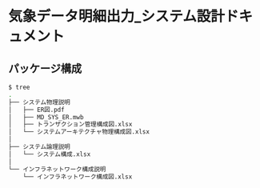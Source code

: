 # 気象データ明細出力_システム設計ドキュメント

## パッケージ構成

```bash
$ tree
.
├── システム物理説明
│   ├── ER図.pdf
│   ├── MD_SYS_ER.mwb
│   ├── トランザクション管理構成図.xlsx
│   └── システムアーキテクチャ物理構成図.xlsx
│
├── システム論理説明
│   └── システム構成.xlsx
│
└── インフラネットワーク構成説明
    └── インフラネットワーク構成図.xlsx
```